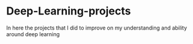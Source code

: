 # Deep-Learning-projects
In here the projects that I did to improve on my understanding and ability around deep learning
